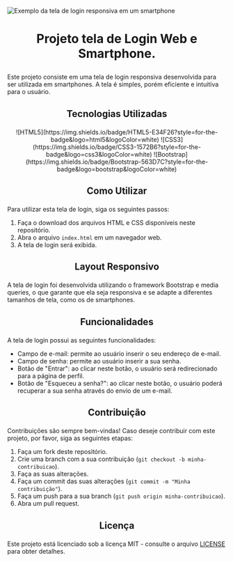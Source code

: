 ![Exemplo da tela de login responsiva em um smartphone](https://raw.githubusercontent.com/seu-usuario/seu-repositorio/master/exemplo.png)

# <p align="center"> Projeto tela de Login Web e Smartphone.  </p>

Este projeto consiste em uma tela de login responsiva desenvolvida para ser utilizada em smartphones. A tela é simples, porém eficiente e intuitiva para o usuário.

## <p align="center">Tecnologias Utilizadas</p>
<p align="center">
![HTML5](https://img.shields.io/badge/HTML5-E34F26?style=for-the-badge&logo=html5&logoColor=white)
![CSS3](https://img.shields.io/badge/CSS3-1572B6?style=for-the-badge&logo=css3&logoColor=white)
![Bootstrap](https://img.shields.io/badge/Bootstrap-563D7C?style=for-the-badge&logo=bootstrap&logoColor=white)
</p>

## <p align="center">Como Utilizar</p>

Para utilizar esta tela de login, siga os seguintes passos:

1. Faça o download dos arquivos HTML e CSS disponíveis neste repositório.
2. Abra o arquivo `index.html` em um navegador web.
3. A tela de login será exibida.

## <p align="center">Layout Responsivo</p>

A tela de login foi desenvolvida utilizando o framework Bootstrap e media queries, o que garante que ela seja responsiva e se adapte a diferentes tamanhos de tela, como os de smartphones.

## <p align="center">Funcionalidades</p>

A tela de login possui as seguintes funcionalidades:

- Campo de e-mail: permite ao usuário inserir o seu endereço de e-mail.
- Campo de senha: permite ao usuário inserir a sua senha.
- Botão de "Entrar": ao clicar neste botão, o usuário será redirecionado para a página de perfil.
- Botão de "Esqueceu a senha?": ao clicar neste botão, o usuário poderá recuperar a sua senha através do envio de um e-mail.

## <p align="center">Contribuição</p>

Contribuições são sempre bem-vindas! Caso deseje contribuir com este projeto, por favor, siga as seguintes etapas:

1. Faça um fork deste repositório.
2. Crie uma branch com a sua contribuição (`git checkout -b minha-contribuicao`).
3. Faça as suas alterações.
4. Faça um commit das suas alterações (`git commit -m "Minha contribuição"`).
5. Faça um push para a sua branch (`git push origin minha-contribuicao`).
6. Abra um pull request.

## <p align="center">Licença</p>

Este projeto está licenciado sob a licença MIT - consulte o arquivo [LICENSE](LICENSE) para obter detalhes.
